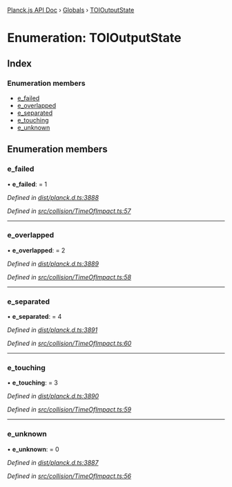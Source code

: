 [Planck.js API Doc](../README.md) › [Globals](../globals.md) › [TOIOutputState](toioutputstate.md)

# Enumeration: TOIOutputState

## Index

### Enumeration members

* [e_failed](toioutputstate.md#e_failed)
* [e_overlapped](toioutputstate.md#e_overlapped)
* [e_separated](toioutputstate.md#e_separated)
* [e_touching](toioutputstate.md#e_touching)
* [e_unknown](toioutputstate.md#e_unknown)

## Enumeration members

###  e_failed

• **e_failed**: = 1

*Defined in [dist/planck.d.ts:3888](https://github.com/shakiba/planck.js/blob/7e469c4/dist/planck.d.ts#L3888)*

*Defined in [src/collision/TimeOfImpact.ts:57](https://github.com/shakiba/planck.js/blob/7e469c4/src/collision/TimeOfImpact.ts#L57)*

___

###  e_overlapped

• **e_overlapped**: = 2

*Defined in [dist/planck.d.ts:3889](https://github.com/shakiba/planck.js/blob/7e469c4/dist/planck.d.ts#L3889)*

*Defined in [src/collision/TimeOfImpact.ts:58](https://github.com/shakiba/planck.js/blob/7e469c4/src/collision/TimeOfImpact.ts#L58)*

___

###  e_separated

• **e_separated**: = 4

*Defined in [dist/planck.d.ts:3891](https://github.com/shakiba/planck.js/blob/7e469c4/dist/planck.d.ts#L3891)*

*Defined in [src/collision/TimeOfImpact.ts:60](https://github.com/shakiba/planck.js/blob/7e469c4/src/collision/TimeOfImpact.ts#L60)*

___

###  e_touching

• **e_touching**: = 3

*Defined in [dist/planck.d.ts:3890](https://github.com/shakiba/planck.js/blob/7e469c4/dist/planck.d.ts#L3890)*

*Defined in [src/collision/TimeOfImpact.ts:59](https://github.com/shakiba/planck.js/blob/7e469c4/src/collision/TimeOfImpact.ts#L59)*

___

###  e_unknown

• **e_unknown**: = 0

*Defined in [dist/planck.d.ts:3887](https://github.com/shakiba/planck.js/blob/7e469c4/dist/planck.d.ts#L3887)*

*Defined in [src/collision/TimeOfImpact.ts:56](https://github.com/shakiba/planck.js/blob/7e469c4/src/collision/TimeOfImpact.ts#L56)*
